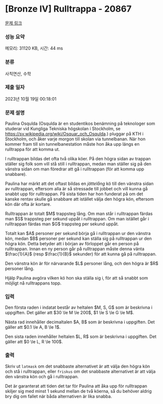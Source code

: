# [Bronze IV] Rulltrappa - 20867 

[문제 링크](https://www.acmicpc.net/problem/20867) 

### 성능 요약

메모리: 31120 KB, 시간: 44 ms

### 분류

사칙연산, 수학

### 제출 일자

2023년 10월 19일 00:18:01

### 문제 설명

<p>Paulina Osqulda (Osqulda är en studentikos benämning på teknologer som studerar vid Kungliga Tekniska högskolan i Stockholm, se <a href="https://sv.wikipedia.org/wiki/Osquar_och_Osqulda">https://sv.wikipedia.org/wiki/Osquar_och_Osqulda</a>.) pluggar på KTH i Stockholm, och åker varje morgon till skolan via tunnelbanan. När hon kommer fram till sin tunnelbanestation måste hon åka upp längs en rulltrappa för att komma ut.</p>

<p>I rulltrappan bildas det ofta två olika köer. På den högra sidan av trappan ställer sig folk som vill stå still i rulltrappan, medan man ställer sig på den vänstra sidan om man föredrar att gå i rulltrappan (för att komma upp snabbare).</p>

<p>Paulina har märkt att det oftast bildas en <em>jättelång</em> kö till den vänstra sidan av rulltrappan, eftersom alla är så stressade till jobbet och vill kunna gå snabbt upp för rulltrappan. På sista tiden har hon funderat på om det kanske rentav skulle gå snabbare att istället välja den högra kön, eftersom kön där ofta är kortare.</p>

<p>Rulltrappan är totalt $M$ trappsteg lång. Om man står i rulltrappan färdas man $S$ trappsteg per sekund uppåt i rulltrappan. Om man istället går i rulltrappan färdas man $G$ trappsteg per sekund uppåt.</p>

<p>Totalt kan $A$ personer per sekund börja gå i rulltrappan ur den vänstra kön, medan $B$ personer per sekund kan ställa sig på rulltrappan ur den högra kön. Detta betyder att i början av förloppet går en person på rulltrappan. Innan en ny person går på rulltrappan måste denna vänta $\frac{1}{A}$ (resp $\frac{1}{B}$ sekunder) för att kunna gå på rulltrappan.</p>

<p>Den vänstra kön är för närvarande $L$ personer lång, och den högra är $R$ personer lång.</p>

<p>Hjälp Paulina avgöra vilken kö hon ska ställa sig i, för att så snabbt som möjligt nå rulltrappans topp.</p>

### 입력 

 <p>Den första raden i indatat består av heltalen $M, S, G$ som är beskrivna i uppgiften. Det gäller att $30 \le M \le 200$, $1 \le S \le G \le M$.</p>

<p>Nästa rad innehåller decimaltalen $A, B$ som är beskrivna i uppgiften. Det gäller att $0.1 \le A, B \le 1$.</p>

<p>Den sista raden innehåller heltalen $L, R$ som är beskrivna i uppgiften. Det gäller att $0 \le L, R \le 100$.</p>

### 출력 

 <p>Skriv ut <code>latmask</code> om det snabbaste alternativet är att välja den högra kön och stå i rulltrappan, eller <code>friskus</code> om det snabbaste alternativet är att välja den vänstra kön och gå i rulltrappan.</p>

<p>Det är garanterat att tiden det tar för Paulina att åka upp för rulltrappan skiljer sig med minst 1 sekund mellan de två köerna, så du behöver aldrig bry dig om fallet när båda alternativen är lika snabba.</p>

